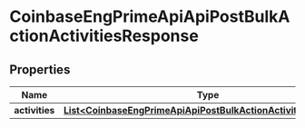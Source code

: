 
# CoinbaseEngPrimeApiApiPostBulkActionActivitiesResponse

## Properties
Name | Type | Description | Notes
------------ | ------------- | ------------- | -------------
**activities** | [**List&lt;CoinbaseEngPrimeApiApiPostBulkActionActivityResponse&gt;**](CoinbaseEngPrimeApiApiPostBulkActionActivityResponse.md) |  |  [optional]



